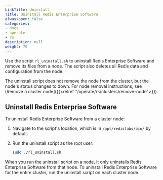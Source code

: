 ```yaml
---
LinkTitle: Uninstall
Title: Uninstall Redis Enterprise Software
alwaysopen: false
categories:
- docs
- operate
- rs
description: null
weight: 70
---
```


Use the script `rl_uninstall.sh` to uninstall Redis Enterprise Software and remove its files from a node. The script also deletes all Redis data and configuration from the node.

The uninstall script does not remove the node from the cluster, but the node's status changes to down. For node removal instructions, see [Remove a cluster node]({{<relref "/operate/rs/clusters/remove-node">}}).

## Uninstall Redis Enterprise Software

To uninstall Redis Enterprise Software from a cluster node:

1. Navigate to the script's location, which is in `/opt/redislabs/bin/` by default.

1. Run the uninstall script as the root user:

    ```sh
    sudo ./rl_uninstall.sh
    ```

When you run the uninstall script on a node, it only uninstalls Redis Enterprise Software from that node. To uninstall Redis Enterprise Software for the entire cluster, run the uninstall script on each cluster node.
